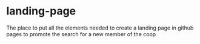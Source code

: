 # landing-page
The place to put all the elements needed to create a landing page in github pages to promote the search for a new member of the coop
